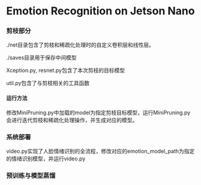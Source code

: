 # Emotion Recognition on Jetson Nano

### 剪枝部分

./net目录包含了剪枝和稀疏化处理时的自定义卷积层和线性层。

./saves目录用于保存中间模型

Xception.py, resnet.py包含了本次剪枝的目标模型

util.py包含了与剪枝相关的工具函数

#### 运行方法

修改MiniPruning.py中加载的model为指定剪枝目标模型，运行MiniPruning.py会进行迭代剪枝和稀疏化处理操作，并生成对应的模型。

### 系统部署

video.py实现了人脸情绪识别的全流程，修改对应的emotion_model_path为指定的情绪识别模型，并运行video.py

### 预训练与模型蒸馏




